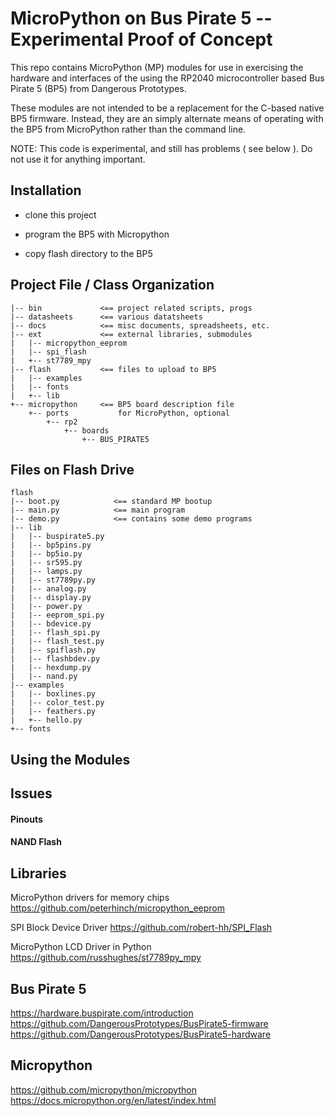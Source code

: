 # MicroPython on Bus Pirate 5 -- Experimental Proof of Concept


This repo contains MicroPython (MP) modules for use in exercising the
hardware and interfaces of the using the RP2040 microcontroller based
Bus Pirate 5 (BP5) from Dangerous Prototypes.

These modules are not intended to be a replacement for the C-based
native BP5 firmware. Instead, they are an simply alternate means of 
operating with the BP5 from MicroPython rather than the command line. 

NOTE: This code is experimental, and still has problems ( see below ). 
Do not use it for anything important.

## Installation

* clone this project

* program the BP5 with Micropython

* copy flash directory to the BP5 

## Project File / Class Organization 

```
|-- bin             <== project related scripts, progs
|-- datasheets      <== various datatsheets
|-- docs            <== misc documents, spreadsheets, etc.
|-- ext             <== external libraries, submodules
|   |-- micropython_eeprom
|   |-- spi_flash
|   +-- st7789_mpy
|-- flash           <== files to upload to BP5
|   |-- examples
|   |-- fonts
|   +-- lib
+-- micropython     <== BP5 board description file
    +-- ports           for MicroPython, optional
        +-- rp2
            +-- boards
                +-- BUS_PIRATE5
```

## Files on Flash Drive

```
flash
|-- boot.py            <== standard MP bootup
|-- main.py            <== main program
|-- demo.py            <== contains some demo programs
|-- lib
|   |-- buspirate5.py
|   |-- bp5pins.py
|   |-- bp5io.py
|   |-- sr595.py
|   |-- lamps.py
|   |-- st7789py.py
|   |-- analog.py
|   |-- display.py
|   |-- power.py
|   |-- eeprom_spi.py
|   |-- bdevice.py
|   |-- flash_spi.py
|   |-- flash_test.py
|   |-- spiflash.py
|   |-- flashbdev.py
|   |-- hexdump.py
|   |-- nand.py
|-- examples
|   |-- boxlines.py
|   |-- color_test.py
|   |-- feathers.py
|   +-- hello.py
+-- fonts
```


## Using the Modules

## Issues

#### Pinouts

#### NAND Flash




## Libraries

MicroPython drivers for memory chips
https://github.com/peterhinch/micropython_eeprom

SPI Block Device Driver
https://github.com/robert-hh/SPI_Flash

MicroPython LCD Driver in Python
https://github.com/russhughes/st7789py_mpy


## Bus Pirate 5

https://hardware.buspirate.com/introduction
https://github.com/DangerousPrototypes/BusPirate5-firmware
https://github.com/DangerousPrototypes/BusPirate5-hardware

## Micropython

https://github.com/micropython/micropython
https://docs.micropython.org/en/latest/index.html

